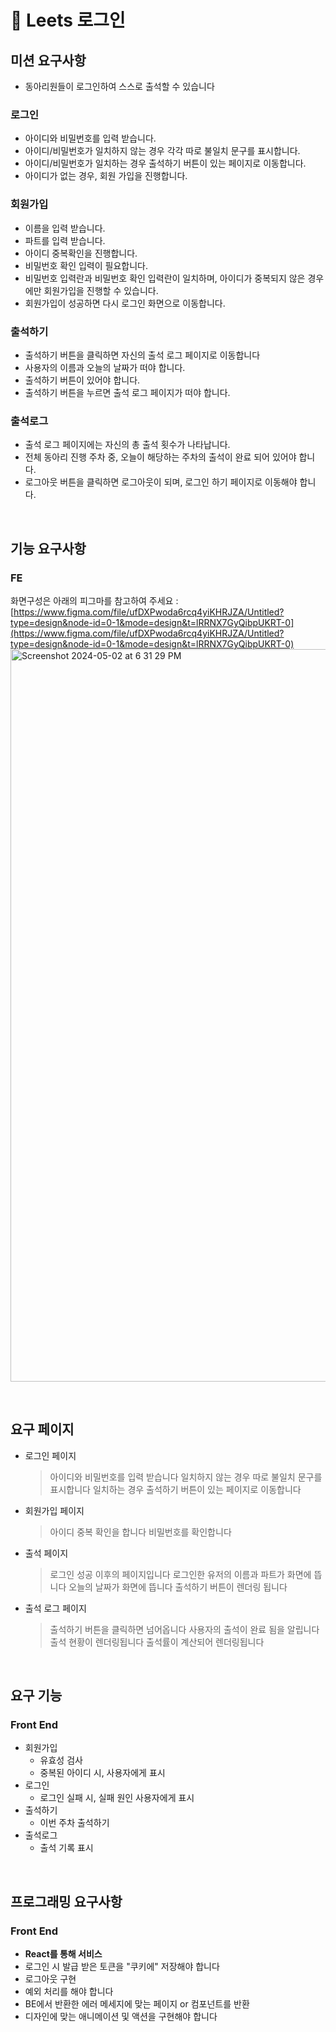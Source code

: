 # 🥸 Leets 로그인

## 미션 요구사항

- 동아리원들이 로그인하여 스스로 출석할 수 있습니다

### 로그인

- 아이디와 비밀번호를 입력 받습니다.
- 아이디/비밀번호가 일치하지 않는 경우 각각 따로 불일치 문구를 표시합니다.
- 아이디/비밀번호가 일치하는 경우 출석하기 버튼이 있는 페이지로 이동합니다.
- 아이디가 없는 경우, 회원 가입을 진행합니다.

### 회원가입

- 이름을 입력 받습니다.
- 파트를 입력 받습니다.
- 아이디 중복확인을 진행합니다.
- 비밀번호 확인 입력이 필요합니다.
- 비밀번호 입력란과 비밀번호 확인 입력란이 일치하며, 아이디가 중복되지 않은 경우에만 회원가입을 진행할 수 있습니다.
- 회원가입이 성공하면 다시 로그인 화면으로 이동합니다.

### 출석하기

- 출석하기 버튼을 클릭하면 자신의 출석 로그 페이지로 이동합니다
- 사용자의 이름과 오늘의 날짜가 떠야 합니다.
- 출석하기 버튼이 있어야 합니다.
- 출석하기 버튼을 누르면 출석 로그 페이지가 떠야 합니다.

### 출석로그

- 출석 로그 페이지에는 자신의 총 출석 횟수가 나타납니다.
- 전체 동아리 진행 주차 중, 오늘이 해당하는 주차의 출석이 완료 되어 있어야 합니다.
- 로그아웃 버튼을 클릭하면 로그아웃이 되며, 로그인 하기 페이지로 이동해야 합니다.

</br>

## 기능 요구사항

### FE

화면구성은 아래의 피그마를 참고하여 주세요 :
[https://www.figma.com/file/ufDXPwoda6rcq4yiKHRJZA/Untitled?type=design&node-id=0-1&mode=design&t=lRRNX7GyQibpUKRT-0](https://www.figma.com/file/ufDXPwoda6rcq4yiKHRJZA/Untitled?type=design&node-id=0-1&mode=design&t=lRRNX7GyQibpUKRT-0)
<img width="1172" alt="Screenshot 2024-05-02 at 6 31 29 PM" src="https://github.com/Leets-Official/leets-login-spring/assets/136783693/ed4ad02b-4b69-4ef8-b7ca-22c78931bc2e">

</br>

## 요구 페이지

- 로그인 페이지

  > 아이디와 비밀번호를 입력 받습니다
  > 일치하지 않는 경우 따로 불일치 문구를 표시합니다
  > 일치하는 경우 출석하기 버튼이 있는 페이지로 이동합니다

- 회원가입 페이지

  > 아이디 중복 확인을 합니다
  > 비밀번호를 확인합니다

- 출석 페이지

  > 로그인 성공 이후의 페이지입니다
  > 로그인한 유저의 이름과 파트가 화면에 뜹니다
  > 오늘의 날짜가 화면에 뜹니다
  > 출석하기 버튼이 렌더링 됩니다

- 출석 로그 페이지
  > 출석하기 버튼을 클릭하면 넘어옵니다
  > 사용자의 출석이 완료 됨을 알립니다
  > 출석 현황이 렌더링됩니다
  > 출석률이 계산되어 렌더링됩니다

</br>

## 요구 기능

### Front End

- 회원가입
  - 유효성 검사
  - 중복된 아이디 시, 사용자에게 표시
- 로그인
  - 로그인 실패 시, 실패 원인 사용자에게 표시
- 출석하기
  - 이번 주차 출석하기
- 출석로그
  - 출석 기록 표시

</br>

## 프로그래밍 요구사항

### Front End

- **React를 통해 서비스**
- 로그인 시 발급 받은 토큰을 "쿠키에" 저장해야 합니다
- 로그아웃 구현
- 예외 처리를 해야 합니다
- BE에서 반환한 에러 메세지에 맞는 페이지 or 컴포넌트를 반환
- 디자인에 맞는 애니메이션 및 액션을 구현해야 합니다
